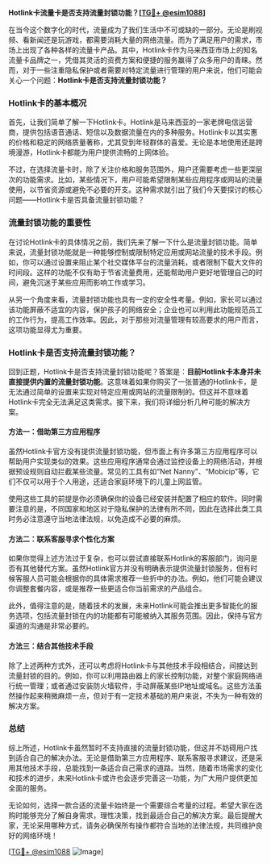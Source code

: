 **Hotlink卡流量卡是否支持流量封锁功能？[[TG💪+ @esim1088](https://t.me/s/esim1088)]**

在当今这个数字化的时代，流量成为了我们生活中不可或缺的一部分。无论是刷视频、看新闻还是玩游戏，都需要消耗大量的网络流量。而为了满足用户的需求，市场上出现了各种各样的流量卡产品。其中，Hotlink卡作为马来西亚市场上的知名流量卡品牌之一，凭借其灵活的资费方案和便捷的服务赢得了众多用户的青睐。然而，对于一些注重隐私保护或者需要对特定流量进行管理的用户来说，他们可能会关心一个问题：**Hotlink卡是否支持流量封锁功能？**

### Hotlink卡的基本概况

首先，让我们简单了解一下Hotlink卡。Hotlink是马来西亚的一家老牌电信运营商，提供包括语音通话、短信以及数据流量在内的多种服务。Hotlink卡以其实惠的价格和稳定的网络质量著称，尤其受到年轻群体的喜爱。无论是本地使用还是跨境漫游，Hotlink卡都能为用户提供流畅的上网体验。

不过，在选择流量卡时，除了关注价格和服务范围外，用户还需要考虑一些更深层次的功能需求。比如，某些情况下，用户可能希望限制某些应用程序或网站的流量使用，以节省资源或避免不必要的开支。这种需求就引出了我们今天要探讨的核心问题——Hotlink卡是否具备流量封锁功能？

### 流量封锁功能的重要性

在讨论Hotlink卡的具体情况之前，我们先来了解一下什么是流量封锁功能。简单来说，流量封锁功能就是一种能够控制或限制特定应用或网站流量的技术手段。例如，你可以通过设置来阻止某个社交媒体平台的流量消耗，或者限制下载大文件的时间段。这样的功能不仅有助于节省流量费用，还能帮助用户更好地管理自己的时间，避免沉迷于某些应用而影响工作或学习。

从另一个角度来看，流量封锁功能也具有一定的安全性考量。例如，家长可以通过该功能屏蔽不适宜的内容，保护孩子的网络安全；企业也可以利用此功能规范员工的工作行为，提高工作效率。因此，对于那些对流量管理有较高要求的用户而言，这项功能显得尤为重要。

### Hotlink卡是否支持流量封锁功能？

回到正题，Hotlink卡是否支持流量封锁功能呢？答案是：**目前Hotlink卡本身并未直接提供内置的流量封锁功能**。这意味着如果你购买了一张普通的Hotlink卡，是无法通过简单的设置来实现对特定应用或网站的流量限制的。但这并不意味着Hotlink卡完全无法满足这类需求。接下来，我们将详细分析几种可能的解决方案。

#### 方法一：借助第三方应用程序

虽然Hotlink卡官方没有提供流量封锁功能，但市面上有许多第三方应用程序可以帮助用户实现类似的效果。这些应用程序通常会通过监控设备上的网络活动，并根据预设规则自动拦截某些流量。常见的工具有如“Net Nanny”、“Mobicip”等，它们不仅可以用于个人用途，还适合家庭环境下的儿童上网监管。

使用这些工具的前提是你必须确保你的设备已经安装并配置了相应的软件。同时需要注意的是，不同国家和地区对于隐私保护的法律有所不同，因此在选择此类工具时务必注意遵守当地法律法规，以免造成不必要的麻烦。

#### 方法二：联系客服寻求个性化方案

如果你觉得上述方法过于复杂，也可以尝试直接联系Hotlink的客服部门，询问是否有其他替代方案。虽然Hotlink官方并没有明确表示提供流量封锁服务，但有时候客服人员可能会根据你的具体需求推荐一些折中的办法。例如，他们可能会建议你调整套餐内容，或是推荐一些更适合你当前需求的产品组合。

此外，值得注意的是，随着技术的发展，未来Hotlink可能会推出更多智能化的服务选项，包括流量封锁在内的功能都有可能被纳入其服务范围。因此，保持与官方渠道的沟通是非常必要的。

#### 方法三：结合其他技术手段

除了上述两种方式外，还可以考虑将Hotlink卡与其他技术手段相结合，间接达到流量封锁的目的。例如，你可以利用路由器上的家长控制功能，对整个家庭网络进行统一管理；或者通过安装防火墙软件，手动屏蔽某些IP地址或域名。这些方法虽然操作起来稍微麻烦一点，但对于有一定技术基础的用户来说，不失为一种有效的解决方案。

### 总结

综上所述，Hotlink卡虽然暂时不支持直接的流量封锁功能，但这并不妨碍用户找到适合自己的解决办法。无论是借助第三方应用程序、联系客服寻求建议，还是采用其他技术手段，总能找到一条适合自己需求的道路。当然，随着市场需求的变化和技术的进步，未来Hotlink卡或许也会逐步完善这一功能，为广大用户提供更加全面的服务。

无论如何，选择一款合适的流量卡始终是一个需要综合考量的过程。希望大家在选购时能够充分了解自身需求，理性决策，找到最适合自己的解决方案。最后提醒大家，无论采用哪种方式，请务必确保所有操作都符合当地的法律法规，共同维护良好的网络环境！

[[TG💪+ @esim1088](https://t.me/s/esim1088) ![Image](https://i.postimg.cc/4NQfJmqS/Snipaste-2025-05-13-00-14-12.png)]